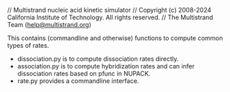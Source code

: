 // Multistrand nucleic acid kinetic simulator
// Copyright (c) 2008-2024 California Institute of Technology. All rights reserved.
// The Multistrand Team (help@multistrand.org)

This contains (commandline and otherwise) functions to compute common types of rates.

- dissociation.py is to compute dissociation rates directly.
- association.py is to compute hybridization rates and can infer dissociation
  rates based on pfunc in NUPACK.
- rate.py provides a commandline interface.
